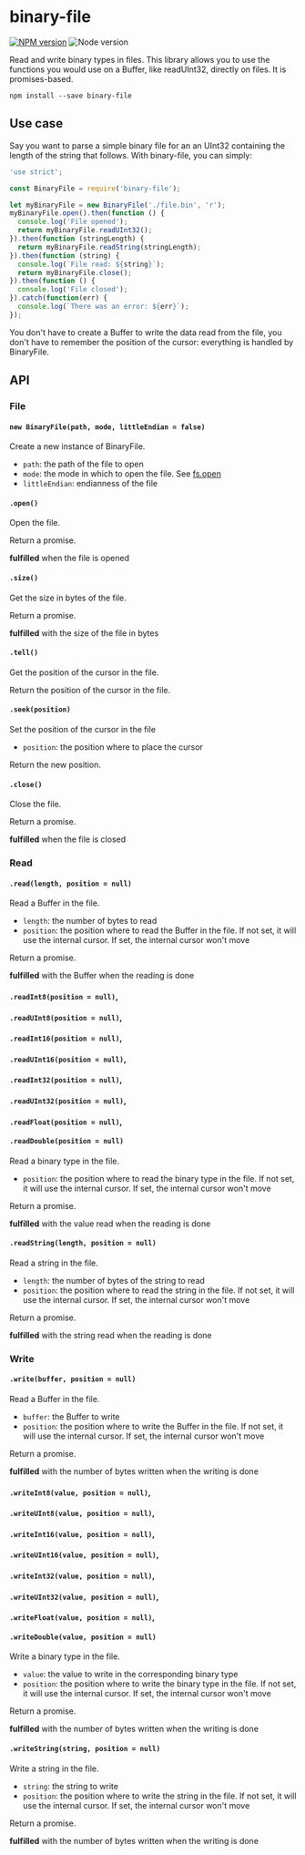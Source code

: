 binary-file
===========

[![NPM version](https://img.shields.io/npm/v/binary-file.svg)](https://www.npmjs.com/package/binary-file) ![Node version](https://img.shields.io/node/v/binary-file.svg)

Read and write binary types in files.
This library allows you to use the functions you would use on a Buffer, like readUInt32, directly on files.
It is promises-based.

```
npm install --save binary-file
```

## Use case

Say you want to parse a simple binary file for an an UInt32 containing the length of the string that follows. With binary-file, you can simply:

```javascript
'use strict';

const BinaryFile = require('binary-file');

let myBinaryFile = new BinaryFile('./file.bin', 'r');
myBinaryFile.open().then(function () {
  console.log('File opened');
  return myBinaryFile.readUInt32();
}).then(function (stringLength) {
  return myBinaryFile.readString(stringLength);
}).then(function (string) {
  console.log(`File read: ${string}`);
  return myBinaryFile.close();
}).then(function () {
  console.log('File closed');
}).catch(function(err) {
  console.log(`There was an error: ${err}`);
});
```

You don't have to create a Buffer to write the data read from the file, you don't have to remember the position of the cursor: everything is handled by BinaryFile.

## API

### File

#### `new BinaryFile(path, mode, littleEndian = false)`

Create a new instance of BinaryFile.

* `path`: the path of the file to open
* `mode`: the mode in which to open the file. See [fs.open](https://nodejs.org/api/fs.html#fs_fs_open_path_flags_mode_callback)
* `littleEndian`: endianness of the file

#### `.open()`

Open the file.

Return a promise.

**fulfilled** when the file is opened

#### `.size()`

Get the size in bytes of the file.

Return a promise.

**fulfilled** with the size of the file in bytes

#### `.tell()`

Get the position of the cursor in the file.

Return the position of the cursor in the file.

#### `.seek(position)`

Set the position of the cursor in the file

* `position`: the position where to place the cursor

Return the new position.

#### `.close()`

Close the file.

Return a promise.

**fulfilled** when the file is closed

### Read

#### `.read(length, position = null)`

Read a Buffer in the file.

* `length`: the number of bytes to read
* `position`: the position where to read the Buffer in the file. If not set, it will use the internal cursor. If set, the internal cursor won't move

Return a promise.

**fulfilled** with the Buffer when the reading is done

#### `.readInt8(position = null)`,
#### `.readUInt8(position = null)`,
#### `.readInt16(position = null)`,
#### `.readUInt16(position = null)`,
#### `.readInt32(position = null)`,
#### `.readUInt32(position = null)`,
#### `.readFloat(position = null)`,
#### `.readDouble(position = null)`

Read a binary type in the file.

* `position`: the position where to read the binary type in the file. If not set, it will use the internal cursor. If set, the internal cursor won't move

Return a promise.

**fulfilled** with the value read when the reading is done

#### `.readString(length, position = null)`

Read a string in the file.

* `length`: the number of bytes of the string to read
* `position`: the position where to read the string in the file. If not set, it will use the internal cursor. If set, the internal cursor won't move

Return a promise.

**fulfilled** with the string read when the reading is done

### Write

#### `.write(buffer, position = null)`

Read a Buffer in the file.

* `buffer`: the Buffer to write
* `position`: the position where to write the Buffer in the file. If not set, it will use the internal cursor. If set, the internal cursor won't move

Return a promise.

**fulfilled** with the number of bytes written when the writing is done

#### `.writeInt8(value, position = null)`,
#### `.writeUInt8(value, position = null)`,
#### `.writeInt16(value, position = null)`,
#### `.writeUInt16(value, position = null)`,
#### `.writeInt32(value, position = null)`,
#### `.writeUInt32(value, position = null)`,
#### `.writeFloat(value, position = null)`,
#### `.writeDouble(value, position = null)`

Write a binary type in the file.

* `value`: the value to write in the corresponding binary type
* `position`: the position where to write the binary type in the file. If not set, it will use the internal cursor. If set, the internal cursor won't move

Return a promise.

**fulfilled** with the number of bytes written when the writing is done

#### `.writeString(string, position = null)`

Write a string in the file.

* `string`: the string to write
* `position`: the position where to write the string in the file. If not set, it will use the internal cursor. If set, the internal cursor won't move

Return a promise.

**fulfilled** with the number of bytes written when the writing is done
